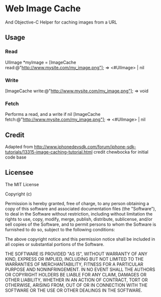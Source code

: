 # Web Image Cache
And Objective-C Helper for caching images from a URL

## Usage

### Read
UIImage *myImage = [ImageCache read:@"http://www.mysite.com/my_image.png"];
=> <#UIImage> | nil

### Write
[ImageCache write:@"http://www.mysite.com/my_image.png"];
=> void

### Fetch
Performs a read, and a write if nil
[ImageCache fetch:@"http://www.mysite.com/my_image.png"];
=> <#UIImage> | nil

## Credit
Adapted from http://www.iphonedevsdk.com/forum/iphone-sdk-tutorials/13315-image-caching-tutorial.html
credit chewbocka for initial code base

## Licensee

The MIT License

Copyright (c) <year> <copyright holders>

Permission is hereby granted, free of charge, to any person obtaining a copy
of this software and associated documentation files (the "Software"), to deal
in the Software without restriction, including without limitation the rights
to use, copy, modify, merge, publish, distribute, sublicense, and/or sell
copies of the Software, and to permit persons to whom the Software is
furnished to do so, subject to the following conditions:

The above copyright notice and this permission notice shall be included in
all copies or substantial portions of the Software.

THE SOFTWARE IS PROVIDED "AS IS", WITHOUT WARRANTY OF ANY KIND, EXPRESS OR
IMPLIED, INCLUDING BUT NOT LIMITED TO THE WARRANTIES OF MERCHANTABILITY,
FITNESS FOR A PARTICULAR PURPOSE AND NONINFRINGEMENT. IN NO EVENT SHALL THE
AUTHORS OR COPYRIGHT HOLDERS BE LIABLE FOR ANY CLAIM, DAMAGES OR OTHER
LIABILITY, WHETHER IN AN ACTION OF CONTRACT, TORT OR OTHERWISE, ARISING FROM,
OUT OF OR IN CONNECTION WITH THE SOFTWARE OR THE USE OR OTHER DEALINGS IN
THE SOFTWARE.
